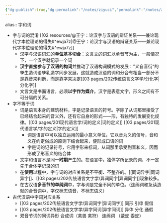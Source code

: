 ```yaml
---
{"dg-publish":true,"dg-permalink":"/notes/ziyuci","permalink":"/notes/ziyuci/","tags":["语言学"],"created":"2024-11-30T20:51:36.570+08:00","updated":"2025-03-02T20:03:35.408+08:00"}
---
```


alias:: 字和词

- 字与词的混淆 [[02 resources/@王宁：论汉字与汉语的辩证关系——兼论现代字本位理论的得失#^ewja7z\|@王宁：论汉字与汉语的辩证关系——兼论现代字本位理论的得失#^ewja7z]]
	- 汉字与汉语词汇的**单位基本切合**：文言文的词汇以单音节为主，一般情况下，一个汉字就记录一个词
	- **汉字直接参与了汉语的构词**并推动了汉语构词模式的发展：”义自音衍“的孳生造词语孳乳造字同步发展，这就造成汉语的词和分合有相当一部分不是靠音来判断，而是靠字来决定[[03 pages/202传统语言文字学/分化字\|分化字]]
	- 文言文是书面语言，必须**以字作为媒介**。汉字是表意文字，形义之间有不可分隔的关系。
- 字不等于词
	- 词是语言本身的建筑材料，字是记录语言的符号。字除了从词那里接受了已经结合起来的音义外，还有它自身的形式——形，有独特的发展变化规律。[[03 pages/201现代语言学/词的定义\|词的定义]] [[03 pages/201现代语言学/字的定义\|字的定义]]
		- 词是语言中可以独立运用的最小意义单位，它以音为义的信号，音和义在约定俗成的原则下结合起来，便形成口语的词
		- 字是词的记录符号，它用字形来标词，从词那里承受到音和义，因而形成了形音义的结合体
	- 文字和语言不是同一**时期**产生的。在语言中，独体字所记录的词，不一定先于合体字记录的词
	- 在**使用**过程中，字与词的对应关系是不平衡、不整齐的。[[同词异字\|同词异字]]、[[03 pages/202传统语言文字学/异词同字\|异词同字]]现象较多。
	- 在古汉语**多音节的单纯词**中，字与词是完全不同的单位。（连绵词和急读造就的合音词中，字仅标志语音，不标志语义）
- 古代汉语中字词对应关系
	- [[03 pages/202传统语言文字学/异词同字\|异词同字]] 同形 引申 假借
	- [[03 pages/202传统语言文字学/异字同词\|异字同词]] 异体 分化 通假
	- 双音节词的同词异形 合成词（禽兽 禽狩） 连绵词 （逶蛇 委蛇）